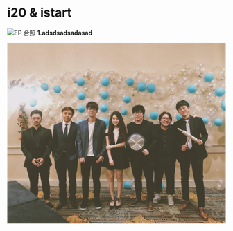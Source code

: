 # i20 & istart

![EP &#x5408;&#x7167;](https://github.com/v1siuol/psucusa.gitbook.io/tree/c516f0385ce11d2a205f03d5e54d64081c3d4d31/before-coming/.gitbook/assets/1-about-cusa/recuritment-info/ep.jpg) **1.adsdsadsadasad**

![](../.gitbook/assets/ep.jpg)

